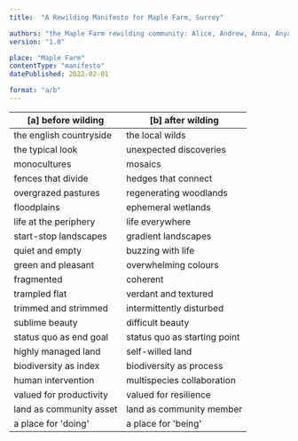 ```yaml
---
title:  "A Rewilding Manifesto for Maple Farm, Surrey"

authors: "the Maple Farm rewilding community: Alice, Andrew, Anna, Anya, Coline, Ed, Jack, Jack, Jay, Joe, Joe, Joyce, Lola, Mia, Molly, Nicole, Oscar, Tom, Vee & Yasmin"
version: "1.0"

place: "Maple Farm"
contentType: "manifesto"
datePublished: 2022-02-01

format: "a/b"
---
```


| \[a\] before wilding    | \[b\] after wilding          |
|-------------------------|------------------------------|
| the english countryside | the local wilds              |
| the typical look        | unexpected discoveries       |
| monocultures            | mosaics                      |
| fences that divide      | hedges that connect          |
| overgrazed pastures     | regenerating woodlands       |
| floodplains             | ephemeral wetlands           |
| life at the periphery   | life everywhere              |
| start-stop landscapes   | gradient landscapes          |
| quiet and empty         | buzzing with life            |
| green and pleasant      | overwhelming colours         |
| fragmented              | coherent                     |
| trampled flat           | verdant and textured         |
| trimmed and strimmed    | intermittently disturbed     |
| sublime beauty          | difficult beauty             |
| status quo as end goal  | status quo as starting point |
| highly managed land     | self-willed land             |
| biodiversity as index   | biodiversity as process      |
| human intervention      | multispecies collaboration   |
| valued for productivity | valued for resilience        |
| land as community asset | land as community member     |
| a place for 'doing'     | a place for 'being'          |